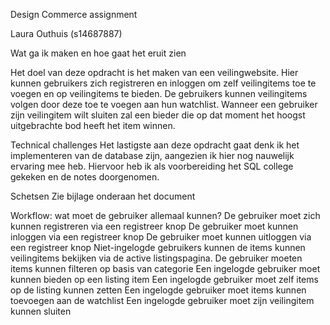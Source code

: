 Design Commerce assignment  

Laura Outhuis (s14687887)  


Wat ga ik maken en hoe gaat het eruit zien  

Het doel van deze opdracht is het maken van een veilingwebsite. Hier kunnen gebruikers zich registreren en inloggen om zelf veilingitems toe te voegen en op veilingitems te bieden. De gebruikers kunnen veilingitems volgen door deze toe te voegen aan hun watchlist. Wanneer een gebruiker zijn veilingitem wilt sluiten zal een bieder die op dat moment het hoogst uitgebrachte bod heeft het item winnen. 

Technical challenges
Het lastigste aan deze opdracht gaat denk ik het implementeren van de database zijn, aangezien ik hier nog nauwelijk ervaring mee heb. Hiervoor heb ik als voorbereiding het SQL college gekeken en de notes doorgenomen. 

Schetsen
Zie bijlage onderaan het document

Workflow: wat moet de gebruiker allemaal kunnen?
De gebruiker moet zich kunnen registreren via een registreer knop
De gebruiker moet kunnen inloggen via een registreer knop
De gebruiker moet kunnen uitloggen via een registreer knop
Niet-ingelogde gebruikers kunnen de items kunnen veilingitems bekijken via de active listingspagina. 
De gebruiker moeten items kunnen filteren op basis van categorie
Een ingelogde gebruiker moet kunnen bieden op een listing item
Een ingelogde gebruiker moet zelf items op de listing kunnen zetten
Een ingelogde gebruiker moet items kunnen toevoegen aan de watchlist
Een ingelogde gebruiker moet zijn veilingitem kunnen sluiten 

